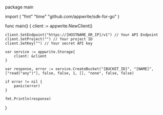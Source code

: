 package main

import (
    "fmt"
    "time"
    "github.com/appwrite/sdk-for-go"
)

func main() {
    client := appwrite.NewClient()

    client.SetEndpoint("https://[HOSTNAME_OR_IP]/v1") // Your API Endpoint
    client.SetProject("") // Your project ID
    client.SetKey("") // Your secret API key

    var service := appwrite.Storage{
        client: &client
    }

    var response, error := service.CreateBucket("[BUCKET_ID]", "[NAME]", ["read("any")"], false, false, 1, [], "none", false, false)

    if error != nil {
        panic(error)
    }

    fmt.Println(response)
}
